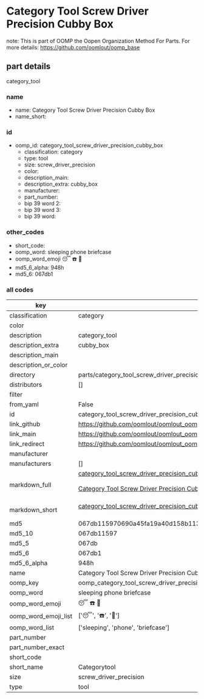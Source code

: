# Category Tool Screw Driver Precision Cubby Box  

note: This is part of OOMP the Oopen Organization Method For Parts. For more details: https://github.com/oomlout/oomp_base

##  part details
  



category_tool



### name
* name: Category Tool Screw Driver Precision Cubby Box
* name_short: 
### id
* oomp_id: category_tool_screw_driver_precision_cubby_box
  * classification: category
  * type: tool
  * size: screw_driver_precision
  * color: 
  * description_main: 
  * description_extra: cubby_box
  * manufacturer: 
  * part_number: 
  * bip 39 word 2: 
  * bip 39 word 3: 
  * bip 39 word: 

### other_codes
* short_code: 
* oomp_word: sleeping phone briefcase
* oomp_word_emoji :sleeping: :phone: :briefcase:
* md5_6_alpha: 948h
* md5_6: 067db1









### all codes 
| key | value |  
| --- | --- |  
| classification | category |  
| color |  |  
| description | category_tool |  
| description_extra | cubby_box |  
| description_main |  |  
| description_or_color |   |  
| directory | parts/category_tool_screw_driver_precision_cubby_box |  
| distributors | [] |  
| filter |  |  
| from_yaml | False |  
| id | category_tool_screw_driver_precision_cubby_box |  
| link_github | https://github.com/oomlout/oomlout_oomp_version_1_messy/tree/main/parts/category_tool_screw_driver_precision_cubby_box |  
| link_main | https://github.com/oomlout/oomlout_oomp_version_1_messy/tree/main/parts/category_tool_screw_driver_precision_cubby_box |  
| link_redirect | https://github.com/oomlout/oomlout_oomp_version_1_messy/tree/main/parts/category_tool_screw_driver_precision_cubby_box |  
| manufacturer |  |  
| manufacturers | [] |  
| markdown_full | [category_tool_screw_driver_precision_cubby_box](none)<br>[](none)<br>[Category Tool Screw Driver Precision Cubby Box](none)<br><br> |  
| markdown_short | [category_tool_screw_driver_precision_cubby_box](none)<br><br> |  
| md5 | 067db115970690a45fa19a40d158b113 |  
| md5_10 | 067db11597 |  
| md5_5 | 067db |  
| md5_6 | 067db1 |  
| md5_6_alpha | 948h |  
| name | Category Tool Screw Driver Precision Cubby Box |  
| oomp_key | oomp_category_tool_screw_driver_precision_cubby_box |  
| oomp_word | sleeping phone briefcase |  
| oomp_word_emoji | :sleeping: :phone: :briefcase: |  
| oomp_word_emoji_list | [':sleeping:', ':phone:', ':briefcase:'] |  
| oomp_word_list | ['sleeping', 'phone', 'briefcase'] |  
| part_number |  |  
| part_number_exact |  |  
| short_code |  |  
| short_name | Categorytool |  
| size | screw_driver_precision |  
| type | tool |  

